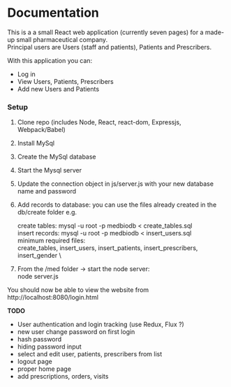 # Documentation

This is a a small React web application (currently seven pages) for a made-up small pharmaceutical company. \
Principal users are Users (staff and patients), Patients and Prescribers.

With this application you can:
- Log in
- View Users, Patients, Prescribers
- Add new Users and Patients

### Setup
1. Clone repo (includes Node, React, react-dom, Expressjs, Webpack/Babel)
2. Install MySql
3. Create the MySql database
4. Start the Mysql server
5. Update the connection object in js/server.js with your new database name and password
6. Add records to database: you can use the files already created in the db/create folder e.g.

   create tables: mysql -u root -p medbiodb < create_tables.sql \
   insert records: mysql -u root -p medbiodb < insert_users.sql \
   minimum required files: \
   create_tables, insert_users, insert_patients, insert_prescribers, insert_gender \  

7. From the /med folder -> start the node server: \
   node server.js

You should now be able to view the website from \
http://localhost:8080/login.html


**TODO**
- User authentication and login tracking (use Redux, Flux ?)
- new user change password on first login
- hash password
- hiding password input
- select and edit user, patients, prescribers from list
- logout page
- proper home page
- add prescriptions, orders, visits


